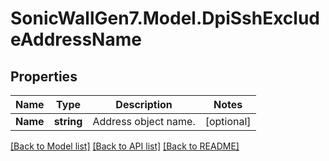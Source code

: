 # SonicWallGen7.Model.DpiSshExcludeAddressName

## Properties

Name | Type | Description | Notes
------------ | ------------- | ------------- | -------------
**Name** | **string** | Address object name. | [optional] 

[[Back to Model list]](../README.md#documentation-for-models) [[Back to API list]](../README.md#documentation-for-api-endpoints) [[Back to README]](../README.md)


